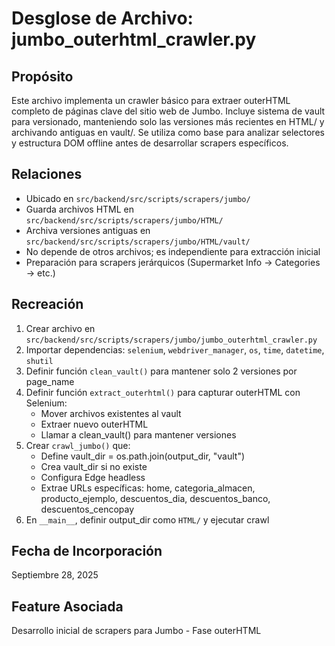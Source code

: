 # Desglose de Archivo: jumbo_outerhtml_crawler.py

## Propósito
Este archivo implementa un crawler básico para extraer outerHTML completo de páginas clave del sitio web de Jumbo. Incluye sistema de vault para versionado, manteniendo solo las versiones más recientes en HTML/ y archivando antiguas en vault/. Se utiliza como base para analizar selectores y estructura DOM offline antes de desarrollar scrapers específicos.

## Relaciones
- Ubicado en `src/backend/src/scripts/scrapers/jumbo/`
- Guarda archivos HTML en `src/backend/src/scripts/scrapers/jumbo/HTML/`
- Archiva versiones antiguas en `src/backend/src/scripts/scrapers/jumbo/HTML/vault/`
- No depende de otros archivos; es independiente para extracción inicial
- Preparación para scrapers jerárquicos (Supermarket Info → Categories → etc.)

## Recreación
1. Crear archivo en `src/backend/src/scripts/scrapers/jumbo/jumbo_outerhtml_crawler.py`
2. Importar dependencias: `selenium`, `webdriver_manager`, `os`, `time`, `datetime`, `shutil`
3. Definir función `clean_vault()` para mantener solo 2 versiones por page_name
4. Definir función `extract_outerhtml()` para capturar outerHTML con Selenium:
   - Mover archivos existentes al vault
   - Extraer nuevo outerHTML
   - Llamar a clean_vault() para mantener versiones
5. Crear `crawl_jumbo()` que:
   - Define vault_dir = os.path.join(output_dir, "vault")
   - Crea vault_dir si no existe
   - Configura Edge headless
   - Extrae URLs específicas: home, categoria_almacen, producto_ejemplo, descuentos_dia, descuentos_banco, descuentos_cencopay
6. En `__main__`, definir output_dir como `HTML/` y ejecutar crawl

## Fecha de Incorporación
Septiembre 28, 2025

## Feature Asociada
Desarrollo inicial de scrapers para Jumbo - Fase outerHTML